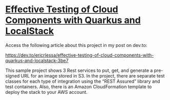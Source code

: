 
# [Effective Testing of Cloud Components with Quarkus and LocalStack](https://dev.to/ericrlessa/effective-testing-of-cloud-components-with-quarkus-and-localstack-3be7)

Access the following article about this project in my post on dev.to: 

   https://dev.to/ericrlessa/effective-testing-of-cloud-components-with-quarkus-and-localstack-3be7

This sample project shows 3 Rest services to put, get, and generate a pre-signed URL for an image stored in S3. In the project, there are separate test classes for each type of integration using the “REST Assured” library and test containers. Also, there is an Amazon CloudFormation template to deploy the stack to your AWS account.

